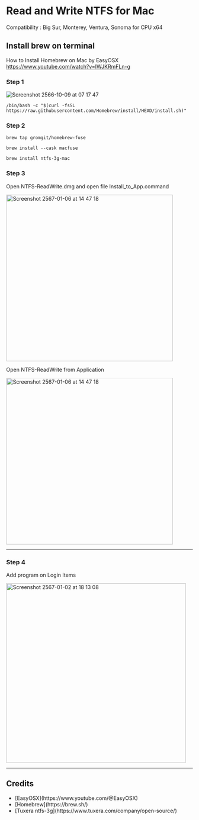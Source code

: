# Read and Write NTFS for Mac

Compatibility : Big Sur, Monterey, Ventura, Sonoma for CPU x64

## Install brew on terminal

How to Install Homebrew on Mac by EasyOSX
https://www.youtube.com/watch?v=IWJKRmFLn-g

### Step 1

![Screenshot 2566-10-09 at 07 17 47](https://github.com/phuminsingla/RW_NTFS_MacOS/assets/5608098/2c37f66f-846e-4a56-94cb-1fc2057dcc3f)

```
/bin/bash -c "$(curl -fsSL https://raw.githubusercontent.com/Homebrew/install/HEAD/install.sh)"
```


### Step 2

```
brew tap gromgit/homebrew-fuse
```

```
brew install --cask macfuse
```

```
brew install ntfs-3g-mac 
```

### Step 3

Open NTFS-ReadWrite.dmg and open file Install_to_App.command

<img width="450" alt="Screenshot 2567-01-06 at 14 47 18" src="https://github.com/phuminsingla/RW_NTFS_MacOS/assets/5608098/771c52ff-2c36-4cb6-bee7-1d1fd57298e0">


Open NTFS-ReadWrite from Application

<img width="450" alt="Screenshot 2567-01-06 at 14 47 18" src="https://github.com/phuminsingla/RW_NTFS_MacOS/assets/5608098/72cfb763-80df-4218-aeda-c377a60801d4">

-----------------------------------------

### Step 4

Add program on Login Items

<img width="485" alt="Screenshot 2567-01-02 at 18 13 08" src="https://github.com/phuminsingla/RW_NTFS_MacOS/assets/5608098/ce985fe2-ac6d-4b6e-995a-d23fe9702037">

-----------------------------------------

## Credits
<ul>
	<li>[EasyOSX](https://www.youtube.com/@EasyOSX)</li>
	<li>[Homebrew](https://brew.sh/)</li>
	<li>[Tuxera ntfs-3g](https://www.tuxera.com/company/open-source/)</li>
</ul>
